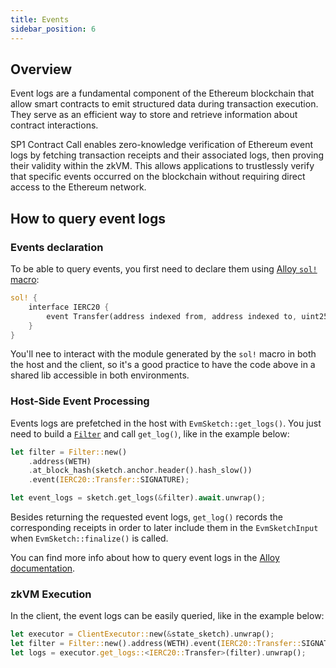 ```yaml
---
title: Events
sidebar_position: 6
---
```


## Overview

Event logs are a fundamental component of the Ethereum blockchain that allow smart contracts to emit structured data during transaction execution. They serve as an efficient way to store and retrieve information about contract interactions.

SP1 Contract Call enables zero-knowledge verification of Ethereum event logs by fetching transaction receipts and their associated logs, then proving their validity within the zkVM. This allows applications to trustlessly verify that specific events occurred on the blockchain without requiring direct access to the Ethereum network.

## How to query event logs

### Events declaration

To be able to query events, you first need to declare them using [Alloy `sol!` macro](https://alloy.rs/contract-interactions/using-sol!#using-the-sol-macro):

```rust
sol! {
    interface IERC20 {
        event Transfer(address indexed from, address indexed to, uint256 value);
    }
}
```

You'll nee to interact with the module generated by the `sol!` macro in both the host and the client, so it's a good practice to have the code above in a shared lib accessible in both environments.

### Host-Side Event Processing

Events logs are prefetched in the host with `EvmSketch::get_logs()`. You just need to build a [`Filter`](https://docs.rs/alloy/latest/alloy/rpc/types/struct.Filter.html) and call `get_log()`, like in the example below:  

```rust
let filter = Filter::new()
    .address(WETH)
    .at_block_hash(sketch.anchor.header().hash_slow())
    .event(IERC20::Transfer::SIGNATURE);

let event_logs = sketch.get_logs(&filter).await.unwrap();
```

Besides returning the requested event logs, `get_log()` records the corresponding receipts in order to later include them in the `EvmSketchInput` when `EvmSketch::finalize()` is called.

You can find more info about how to query event logs in the [Alloy documentation](https://alloy.rs/contract-interactions/queries#query-logs).

### zkVM Execution

In the client, the event logs can be easily queried, like in the example below:

```rust
let executor = ClientExecutor::new(&state_sketch).unwrap();
let filter = Filter::new().address(WETH).event(IERC20::Transfer::SIGNATURE);
let logs = executor.get_logs::<IERC20::Transfer>(filter).unwrap();
```

